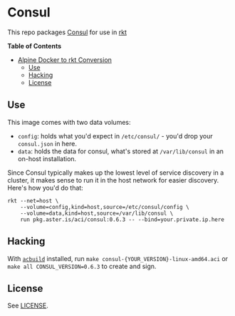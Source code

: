 # Consul

This repo packages [Consul](https://www.consul.io) for use in
[rkt](https://coreos.com/rkt)

<!-- markdown-toc start - Don't edit this section. Run M-x markdown-toc-generate-toc again -->
**Table of Contents**

- [Alpine Docker to rkt Conversion](#alpine-docker-to-rkt-conversion)
    - [Use](#use)
    - [Hacking](#hacking)
    - [License](#license)

<!-- markdown-toc end -->

## Use

This image comes with two data volumes:

- `config`: holds what you'd expect in `/etc/consul/` - you'd drop your
  `consul.json` in here.
- `data`: holds the data for consul, what's stored at `/var/lib/consul` in an
  on-host installation.

Since Consul typically makes up the lowest level of service discovery in a
cluster, it makes sense to run it in the host network for easier discovery.
Here's how you'd do that:

```
rkt --net=host \
    --volume=config,kind=host,source=/etc/consul/config \
    --volume=data,kind=host,source=/var/lib/consul \
    run pkg.aster.is/aci/consul:0.6.3 -- --bind=your.private.ip.here
```

## Hacking

With [`acbuild`](https://github.com/appc/acbuild) installed, run `make
consul-{YOUR_VERSION}-linux-amd64.aci` or `make all CONSUL_VERSION=0.6.3` to
create and sign.

## License

See [LICENSE](LICENSE).
